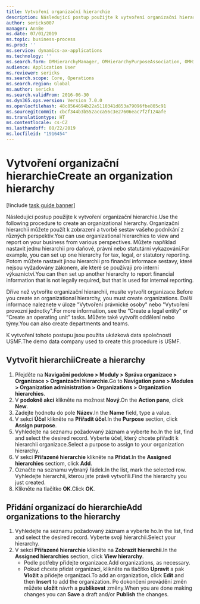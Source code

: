 ```yaml
---
title: Vytvoření organizační hierarchie
description: Následující postup použijte k vytvoření organizační hierarchie.
author: sericks007
manager: AnnBe
ms.date: 07/01/2019
ms.topic: business-process
ms.prod: ''
ms.service: dynamics-ax-applications
ms.technology: ''
ms.search.form: OMHierarchyManager, OMHierarchyPurposeAssociation, OMHierarchySelection, HierarchyDesigner
audience: Application User
ms.reviewer: sericks
ms.search.scope: Core, Operations
ms.search.region: Global
ms.author: sericks
ms.search.validFrom: 2016-06-30
ms.dyn365.ops.version: Version 7.0.0
ms.openlocfilehash: 48c8564694b22a5110341d853a79096fbe805c91
ms.sourcegitcommit: cbcf344b3b552acca56c3e27606eac7f2f124afe
ms.translationtype: HT
ms.contentlocale: cs-CZ
ms.lasthandoff: 08/22/2019
ms.locfileid: "1916454"
---
```

# <a name="create-an-organization-hierarchy"></a><span data-ttu-id="7e983-103">Vytvoření organizační hierarchie</span><span class="sxs-lookup"><span data-stu-id="7e983-103">Create an organization hierarchy</span></span>

[!include [task guide banner](../../includes/task-guide-banner.md)]

<span data-ttu-id="7e983-104">Následující postup použijte k vytvoření organizační hierarchie.</span><span class="sxs-lookup"><span data-stu-id="7e983-104">Use the following procedure to create an organizational hierarchy.</span></span> <span data-ttu-id="7e983-105">Organizační hierarchii můžete použít k zobrazení a tvorbě sestav vašeho podnikání z různých perspektiv.</span><span class="sxs-lookup"><span data-stu-id="7e983-105">You can use organizational hierarchies to view and report on your business from various perspectives.</span></span> <span data-ttu-id="7e983-106">Můžete například nastavit jednu hierarchii pro daňové, právní nebo statutární vykazování.</span><span class="sxs-lookup"><span data-stu-id="7e983-106">For example, you can set up one hierarchy for tax, legal, or statutory reporting.</span></span> <span data-ttu-id="7e983-107">Potom můžete nastavit jinou hierarchii pro finanční informace sestavy, které nejsou vyžadovány zákonem, ale které se používají pro interní výkaznictví.</span><span class="sxs-lookup"><span data-stu-id="7e983-107">You can then set up another hierarchy to report financial information that is not legally required, but that is used for internal reporting.</span></span> 

<span data-ttu-id="7e983-108">Dříve než vytvoříte organizační hierarchií, musíte vytvořit organizace.</span><span class="sxs-lookup"><span data-stu-id="7e983-108">Before you create an organizational hierarchy, you must create organizations.</span></span> <span data-ttu-id="7e983-109">Další informace naleznete v úloze "Vytvoření právnické osoby" nebo "Vytvoření provozní jednotky".</span><span class="sxs-lookup"><span data-stu-id="7e983-109">For more information, see the “Create a legal entity” or “Create an operating unit” tasks.</span></span> <span data-ttu-id="7e983-110">Můžete také vytvořit oddělení nebo týmy.</span><span class="sxs-lookup"><span data-stu-id="7e983-110">You can also create departments and teams.</span></span> 

<span data-ttu-id="7e983-111">K vytvoření tohoto postupu jsou použita ukázková data společnosti USMF.</span><span class="sxs-lookup"><span data-stu-id="7e983-111">The demo data company used to create this procedure is USMF.</span></span>

## <a name="create-a-hierarchy"></a><span data-ttu-id="7e983-112">Vytvořit hierarchii</span><span class="sxs-lookup"><span data-stu-id="7e983-112">Create a hierarchy</span></span>
1. <span data-ttu-id="7e983-113">Přejděte na **Navigační podokno > Moduly > Správa organizace > Organizace > Organizační hierarchie**.</span><span class="sxs-lookup"><span data-stu-id="7e983-113">Go to **Navigation pane > Modules > Organization administration > Organizations > Organization hierarchies**.</span></span>
2. <span data-ttu-id="7e983-114">V **podokně akcí** klikněte na možnost **Nový**.</span><span class="sxs-lookup"><span data-stu-id="7e983-114">On the **Action pane**, click **New**.</span></span>
3. <span data-ttu-id="7e983-115">Zadejte hodnotu do pole **Název**.</span><span class="sxs-lookup"><span data-stu-id="7e983-115">In the **Name** field, type a value.</span></span>
4. <span data-ttu-id="7e983-116">V sekci **Účel** klikněte na **Přiřadit účel**.</span><span class="sxs-lookup"><span data-stu-id="7e983-116">In the **Purpose** section, click **Assign purpose**.</span></span>
5. <span data-ttu-id="7e983-117">Vyhledejte na seznamu požadovaný záznam a vyberte ho.</span><span class="sxs-lookup"><span data-stu-id="7e983-117">In the list, find and select the desired record.</span></span> <span data-ttu-id="7e983-118">Vyberte účel, který chcete přiřadit k hierarchii organizace.</span><span class="sxs-lookup"><span data-stu-id="7e983-118">Select a purpose to assign to your organization hierarchy.</span></span>  
6. <span data-ttu-id="7e983-119">V sekci **Přiřazené hierarchie** klikněte na **Přidat**.</span><span class="sxs-lookup"><span data-stu-id="7e983-119">In the **Assigned hierarchies** sectiom, click **Add**.</span></span>
7. <span data-ttu-id="7e983-120">Označte na seznamu vybraný řádek.</span><span class="sxs-lookup"><span data-stu-id="7e983-120">In the list, mark the selected row.</span></span> <span data-ttu-id="7e983-121">Vyhledejte hierarchii, kterou jste právě vytvořili.</span><span class="sxs-lookup"><span data-stu-id="7e983-121">Find the hierarchy you just created.</span></span>  
8. <span data-ttu-id="7e983-122">Klikněte na tlačítko **OK**.</span><span class="sxs-lookup"><span data-stu-id="7e983-122">Click **OK**.</span></span>

## <a name="add-organizations-to-the-hierarchy"></a><span data-ttu-id="7e983-123">Přidání organizací do hierarchie</span><span class="sxs-lookup"><span data-stu-id="7e983-123">Add organizations to the hierarchy</span></span>
1. <span data-ttu-id="7e983-124">Vyhledejte na seznamu požadovaný záznam a vyberte ho.</span><span class="sxs-lookup"><span data-stu-id="7e983-124">In the list, find and select the desired record.</span></span> <span data-ttu-id="7e983-125">Vyberte svoji hierarchii.</span><span class="sxs-lookup"><span data-stu-id="7e983-125">Select your hierarchy.</span></span>  
2. <span data-ttu-id="7e983-126">V sekci **Přiřazené hierarchie** klikněte na **Zobrazit hierarchii**.</span><span class="sxs-lookup"><span data-stu-id="7e983-126">In the **Assigned hierarchies** section, click **View hierarchy**.</span></span>
    - <span data-ttu-id="7e983-127">Podle potřeby přidejte organizace.</span><span class="sxs-lookup"><span data-stu-id="7e983-127">Add organizations, as necessary.</span></span>  
    - <span data-ttu-id="7e983-128">Pokud chcete přidat organizaci, klikněte na tlačítko **Upravit** a pak **Vložit** a přidejte organizaci.</span><span class="sxs-lookup"><span data-stu-id="7e983-128">To add an organization, click **Edit** and then **Insert** to add the organization.</span></span> <span data-ttu-id="7e983-129">Po dokončení provádění změn můžete **uložit** návrh a **publikovat** změny.</span><span class="sxs-lookup"><span data-stu-id="7e983-129">When you are done making changes you can **Save** a draft and/or **Publish** the changes.</span></span>  

